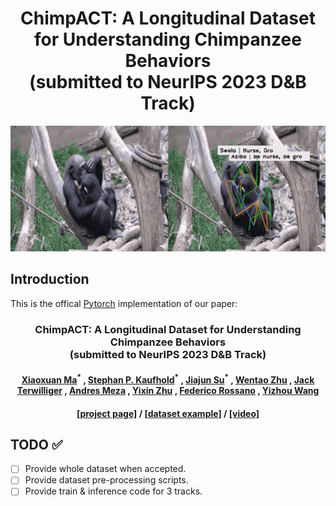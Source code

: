 <div align="center">

  <h1 align="center">ChimpACT: A Longitudinal Dataset for Understanding Chimpanzee Behaviors <br> (submitted to NeurIPS 2023 D&B Track)</h1>
  
</div>


<p align="center">
  <img src="demo/annots.gif"/>
</p>

## Introduction

This is the offical [Pytorch](https://pytorch.org/) implementation of our paper:
<h3 align="center">ChimpACT: A Longitudinal Dataset for Understanding Chimpanzee Behaviors <br> (submitted to NeurIPS 2023 D&B Track)</h3>

<h4 align="center" style="text-decoration: none;">
  <a href="https://shirleymaxx.github.io/", target="_blank">Xiaoxuan Ma</a><sup>*</sup>
  ,
  <a href="https://carta.anthropogeny.org/users/stephan-kaufhold", target="_blank">Stephan P. Kaufhold</a><sup>*</sup>
  ,
  <a href="https://scholar.google.com/citations?user=DoUvUz4AAAAJ&hl=zh-CN", target="_blank">Jiajun Su</a><sup>*</sup>
  ,
  <a href="https://wentao.live/", target="_blank">Wentao Zhu</a>
  ,
  <a href="http://jackterwilliger.com/", target="_blank">Jack Terwilliger</a>
  ,
  <a href="https://www.linkedin.com/in/andy-meza-9bb064213/", target="_blank">Andres Meza</a>
  ,
  <a href="https://yzhu.io/", target="_blank">Yixin Zhu</a>
  ,
  <a href="https://cogsci.ucsd.edu/people/faculty/federico-rossano.html", target="_blank">Federico Rossano</a>
  ,
  <a href="https://cfcs.pku.edu.cn/english/people/faculty/yizhouwang/index.htm", target="_blank">Yizhou Wang</a>
</h4>
<h4 align="center">
  <a href="https://shirleymaxx.github.io/ChimpACT/", target="_blank">[project page]</a> /
  <a href="https://chinapku-my.sharepoint.com/:u:/g/personal/2101111546_pku_edu_cn/Eb5Lg2YpVtlNmUjwoCN3VZMBqOTHXLMg7fyfcGqqe2Rk_g?e=TOzQCd", target="_blank">[dataset example]</a> /
  <a href="https://www.youtube.com/watch?v=KGwDLg8Mn7I", target="_blank">[video]</a>
  <!-- <a href="", target="_blank">[arXiv]</a> /
  <a href="", target="_blank">[paper]</a> /
  <a href="", target="_blank">[supplementary]</a> -->
</h4>


## TODO :white_check_mark:

- [ ] Provide whole dataset when accepted.
- [ ] Provide dataset pre-processing scripts.
- [ ] Provide train & inference code for 3 tracks.
